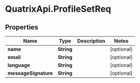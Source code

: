 # QuatrixApi.ProfileSetReq

## Properties
Name | Type | Description | Notes
------------ | ------------- | ------------- | -------------
**name** | **String** |  | [optional] 
**email** | **String** |  | [optional] 
**language** | **String** |  | [optional] 
**messageSignature** | **String** |  | [optional] 


